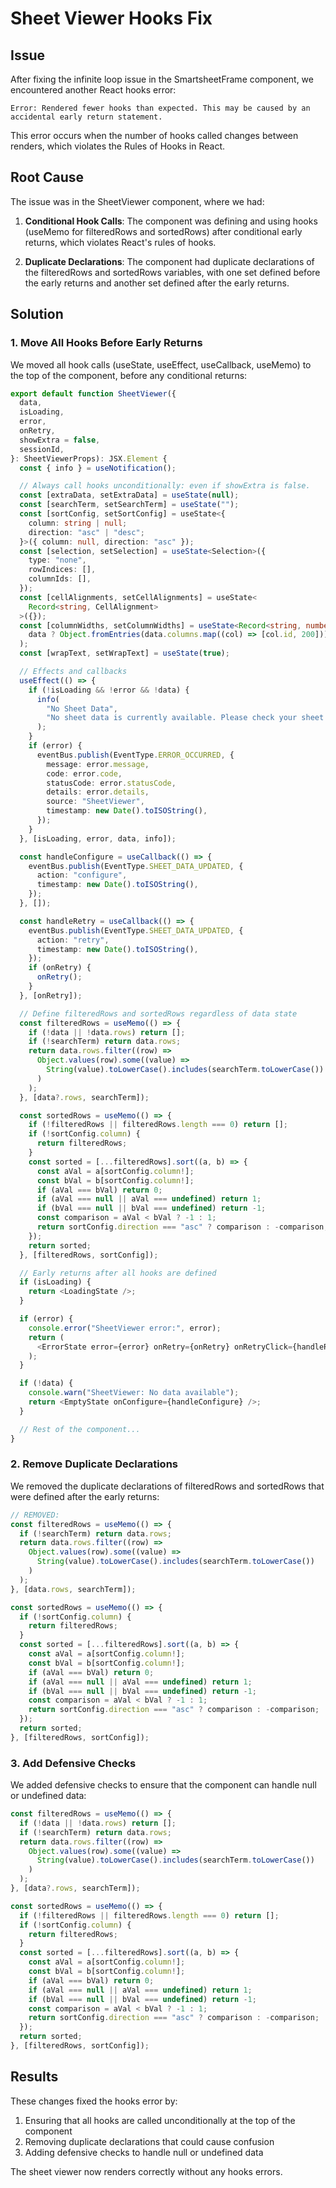 # Sheet Viewer Hooks Fix

## Issue

After fixing the infinite loop issue in the SmartsheetFrame component, we encountered another React hooks error:

```
Error: Rendered fewer hooks than expected. This may be caused by an accidental early return statement.
```

This error occurs when the number of hooks called changes between renders, which violates the Rules of Hooks in React.

## Root Cause

The issue was in the SheetViewer component, where we had:

1. **Conditional Hook Calls**: The component was defining and using hooks (useMemo for filteredRows and sortedRows) after conditional early returns, which violates React's rules of hooks.

2. **Duplicate Declarations**: The component had duplicate declarations of the filteredRows and sortedRows variables, with one set defined before the early returns and another set defined after the early returns.

## Solution

### 1. Move All Hooks Before Early Returns

We moved all hook calls (useState, useEffect, useCallback, useMemo) to the top of the component, before any conditional returns:

```typescript
export default function SheetViewer({
  data,
  isLoading,
  error,
  onRetry,
  showExtra = false,
  sessionId,
}: SheetViewerProps): JSX.Element {
  const { info } = useNotification();

  // Always call hooks unconditionally: even if showExtra is false.
  const [extraData, setExtraData] = useState(null);
  const [searchTerm, setSearchTerm] = useState("");
  const [sortConfig, setSortConfig] = useState<{
    column: string | null;
    direction: "asc" | "desc";
  }>({ column: null, direction: "asc" });
  const [selection, setSelection] = useState<Selection>({
    type: "none",
    rowIndices: [],
    columnIds: [],
  });
  const [cellAlignments, setCellAlignments] = useState<
    Record<string, CellAlignment>
  >({});
  const [columnWidths, setColumnWidths] = useState<Record<string, number>>(() =>
    data ? Object.fromEntries(data.columns.map((col) => [col.id, 200])) : {}
  );
  const [wrapText, setWrapText] = useState(true);

  // Effects and callbacks
  useEffect(() => {
    if (!isLoading && !error && !data) {
      info(
        "No Sheet Data",
        "No sheet data is currently available. Please check your sheet ID or configuration."
      );
    }
    if (error) {
      eventBus.publish(EventType.ERROR_OCCURRED, {
        message: error.message,
        code: error.code,
        statusCode: error.statusCode,
        details: error.details,
        source: "SheetViewer",
        timestamp: new Date().toISOString(),
      });
    }
  }, [isLoading, error, data, info]);

  const handleConfigure = useCallback(() => {
    eventBus.publish(EventType.SHEET_DATA_UPDATED, {
      action: "configure",
      timestamp: new Date().toISOString(),
    });
  }, []);

  const handleRetry = useCallback(() => {
    eventBus.publish(EventType.SHEET_DATA_UPDATED, {
      action: "retry",
      timestamp: new Date().toISOString(),
    });
    if (onRetry) {
      onRetry();
    }
  }, [onRetry]);

  // Define filteredRows and sortedRows regardless of data state
  const filteredRows = useMemo(() => {
    if (!data || !data.rows) return [];
    if (!searchTerm) return data.rows;
    return data.rows.filter((row) =>
      Object.values(row).some((value) =>
        String(value).toLowerCase().includes(searchTerm.toLowerCase())
      )
    );
  }, [data?.rows, searchTerm]);

  const sortedRows = useMemo(() => {
    if (!filteredRows || filteredRows.length === 0) return [];
    if (!sortConfig.column) {
      return filteredRows;
    }
    const sorted = [...filteredRows].sort((a, b) => {
      const aVal = a[sortConfig.column!];
      const bVal = b[sortConfig.column!];
      if (aVal === bVal) return 0;
      if (aVal === null || aVal === undefined) return 1;
      if (bVal === null || bVal === undefined) return -1;
      const comparison = aVal < bVal ? -1 : 1;
      return sortConfig.direction === "asc" ? comparison : -comparison;
    });
    return sorted;
  }, [filteredRows, sortConfig]);

  // Early returns after all hooks are defined
  if (isLoading) {
    return <LoadingState />;
  }

  if (error) {
    console.error("SheetViewer error:", error);
    return (
      <ErrorState error={error} onRetry={onRetry} onRetryClick={handleRetry} />
    );
  }

  if (!data) {
    console.warn("SheetViewer: No data available");
    return <EmptyState onConfigure={handleConfigure} />;
  }

  // Rest of the component...
}
```

### 2. Remove Duplicate Declarations

We removed the duplicate declarations of filteredRows and sortedRows that were defined after the early returns:

```typescript
// REMOVED:
const filteredRows = useMemo(() => {
  if (!searchTerm) return data.rows;
  return data.rows.filter((row) =>
    Object.values(row).some((value) =>
      String(value).toLowerCase().includes(searchTerm.toLowerCase())
    )
  );
}, [data.rows, searchTerm]);

const sortedRows = useMemo(() => {
  if (!sortConfig.column) {
    return filteredRows;
  }
  const sorted = [...filteredRows].sort((a, b) => {
    const aVal = a[sortConfig.column!];
    const bVal = b[sortConfig.column!];
    if (aVal === bVal) return 0;
    if (aVal === null || aVal === undefined) return 1;
    if (bVal === null || bVal === undefined) return -1;
    const comparison = aVal < bVal ? -1 : 1;
    return sortConfig.direction === "asc" ? comparison : -comparison;
  });
  return sorted;
}, [filteredRows, sortConfig]);
```

### 3. Add Defensive Checks

We added defensive checks to ensure that the component can handle null or undefined data:

```typescript
const filteredRows = useMemo(() => {
  if (!data || !data.rows) return [];
  if (!searchTerm) return data.rows;
  return data.rows.filter((row) =>
    Object.values(row).some((value) =>
      String(value).toLowerCase().includes(searchTerm.toLowerCase())
    )
  );
}, [data?.rows, searchTerm]);

const sortedRows = useMemo(() => {
  if (!filteredRows || filteredRows.length === 0) return [];
  if (!sortConfig.column) {
    return filteredRows;
  }
  const sorted = [...filteredRows].sort((a, b) => {
    const aVal = a[sortConfig.column!];
    const bVal = b[sortConfig.column!];
    if (aVal === bVal) return 0;
    if (aVal === null || aVal === undefined) return 1;
    if (bVal === null || bVal === undefined) return -1;
    const comparison = aVal < bVal ? -1 : 1;
    return sortConfig.direction === "asc" ? comparison : -comparison;
  });
  return sorted;
}, [filteredRows, sortConfig]);
```

## Results

These changes fixed the hooks error by:

1. Ensuring that all hooks are called unconditionally at the top of the component
2. Removing duplicate declarations that could cause confusion
3. Adding defensive checks to handle null or undefined data

The sheet viewer now renders correctly without any hooks errors.
